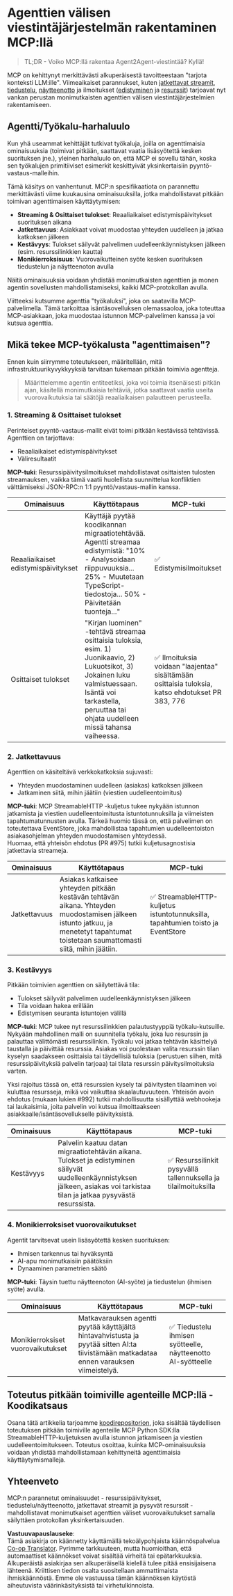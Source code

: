 <!--
CO_OP_TRANSLATOR_METADATA:
{
  "original_hash": "5cc6836626047aa055e8960c8484a7d0",
  "translation_date": "2025-07-24T09:56:15+00:00",
  "source_file": "11-mcp/code_samples/mcp-agents/README.md",
  "language_code": "fi"
}
-->
# Agenttien välisen viestintäjärjestelmän rakentaminen MCP:llä

> TL;DR - Voiko MCP:llä rakentaa Agent2Agent-viestintää? Kyllä!

MCP on kehittynyt merkittävästi alkuperäisestä tavoitteestaan "tarjota konteksti LLM:ille". Viimeaikaiset parannukset, kuten [jatkettavat streamit](https://modelcontextprotocol.io/docs/concepts/transports#resumability-and-redelivery), [tiedustelu](https://modelcontextprotocol.io/specification/2025-06-18/client/elicitation), [näytteenotto](https://modelcontextprotocol.io/specification/2025-06-18/client/sampling) ja ilmoitukset ([edistyminen](https://modelcontextprotocol.io/specification/2025-06-18/basic/utilities/progress) ja [resurssit](https://modelcontextprotocol.io/specification/2025-06-18/schema#resourceupdatednotification)) tarjoavat nyt vankan perustan monimutkaisten agenttien välisen viestintäjärjestelmien rakentamiseen.

## Agentti/Työkalu-harhaluulo

Kun yhä useammat kehittäjät tutkivat työkaluja, joilla on agenttimaisia ominaisuuksia (toimivat pitkään, saattavat vaatia lisäsyötettä kesken suorituksen jne.), yleinen harhaluulo on, että MCP ei sovellu tähän, koska sen työkalujen primitiiviset esimerkit keskittyivät yksinkertaisiin pyyntö-vastaus-malleihin.

Tämä käsitys on vanhentunut. MCP:n spesifikaatiota on parannettu merkittävästi viime kuukausina ominaisuuksilla, jotka mahdollistavat pitkään toimivan agenttimaisen käyttäytymisen:

- **Streaming & Osittaiset tulokset**: Reaaliaikaiset edistymispäivitykset suorituksen aikana
- **Jatkettavuus**: Asiakkaat voivat muodostaa yhteyden uudelleen ja jatkaa katkoksen jälkeen
- **Kestävyys**: Tulokset säilyvät palvelimen uudelleenkäynnistyksen jälkeen (esim. resurssilinkkien kautta)
- **Monikierroksisuus**: Vuorovaikutteinen syöte kesken suorituksen tiedustelun ja näytteenoton avulla

Näitä ominaisuuksia voidaan yhdistää monimutkaisten agenttien ja monen agentin sovellusten mahdollistamiseksi, kaikki MCP-protokollan avulla.

Viitteeksi kutsumme agenttia "työkaluksi", joka on saatavilla MCP-palvelimella. Tämä tarkoittaa isäntäsovelluksen olemassaoloa, joka toteuttaa MCP-asiakkaan, joka muodostaa istunnon MCP-palvelimen kanssa ja voi kutsua agenttia.

## Mikä tekee MCP-työkalusta "agenttimaisen"?

Ennen kuin siirrymme toteutukseen, määritellään, mitä infrastruktuurikyvykkyyksiä tarvitaan tukemaan pitkään toimivia agentteja.

> Määrittelemme agentin entiteetiksi, joka voi toimia itsenäisesti pitkän ajan, käsitellä monimutkaisia tehtäviä, jotka saattavat vaatia useita vuorovaikutuksia tai säätöjä reaaliaikaisen palautteen perusteella.

### 1. Streaming & Osittaiset tulokset

Perinteiset pyyntö-vastaus-mallit eivät toimi pitkään kestävissä tehtävissä. Agenttien on tarjottava:

- Reaaliaikaiset edistymispäivitykset
- Väliresultaatit

**MCP-tuki**: Resurssipäivitysilmoitukset mahdollistavat osittaisten tulosten streamauksen, vaikka tämä vaatii huolellista suunnittelua konfliktien välttämiseksi JSON-RPC:n 1:1 pyyntö/vastaus-mallin kanssa.

| Ominaisuus                 | Käyttötapaus                                                                                                                                                                       | MCP-tuki                                                                                   |
| -------------------------- | ---------------------------------------------------------------------------------------------------------------------------------------------------------------------------------- | ------------------------------------------------------------------------------------------ |
| Reaaliaikaiset edistymispäivitykset | Käyttäjä pyytää koodikannan migraatiotehtävää. Agentti streamaa edistymistä: "10% - Analysoidaan riippuvuuksia... 25% - Muutetaan TypeScript-tiedostoja... 50% - Päivitetään tuonteja..." | ✅ Edistymisilmoitukset                                                                     |
| Osittaiset tulokset        | "Kirjan luominen" -tehtävä streamaa osittaisia tuloksia, esim. 1) Juonikaavio, 2) Lukuotsikot, 3) Jokainen luku valmistuessaan. Isäntä voi tarkastella, peruuttaa tai ohjata uudelleen missä tahansa vaiheessa. | ✅ Ilmoituksia voidaan "laajentaa" sisältämään osittaisia tuloksia, katso ehdotukset PR 383, 776 |

### 2. Jatkettavuus

Agenttien on käsiteltävä verkkokatkoksia sujuvasti:

- Yhteyden muodostaminen uudelleen (asiakas) katkoksen jälkeen
- Jatkaminen siitä, mihin jäätiin (viestien uudelleentoimitus)

**MCP-tuki**: MCP StreamableHTTP -kuljetus tukee nykyään istunnon jatkamista ja viestien uudelleentoimitusta istuntotunnuksilla ja viimeisten tapahtumatunnusten avulla. Tärkeä huomio tässä on, että palvelimen on toteutettava EventStore, joka mahdollistaa tapahtumien uudelleentoiston asiakasohjelman yhteyden muodostamisen yhteydessä.  
Huomaa, että yhteisön ehdotus (PR #975) tutkii kuljetusagnostisia jatkettavia streameja.

| Ominaisuus      | Käyttötapaus                                                                                                                                                   | MCP-tuki                                                                 |
| --------------- | -------------------------------------------------------------------------------------------------------------------------------------------------------------- | ----------------------------------------------------------------------- |
| Jatkettavuus    | Asiakas katkaisee yhteyden pitkään kestävän tehtävän aikana. Yhteyden muodostamisen jälkeen istunto jatkuu, ja menetetyt tapahtumat toistetaan saumattomasti siitä, mihin jäätiin. | ✅ StreamableHTTP-kuljetus istuntotunnuksilla, tapahtumien toisto ja EventStore |

### 3. Kestävyys

Pitkään toimivien agenttien on säilytettävä tila:

- Tulokset säilyvät palvelimen uudelleenkäynnistyksen jälkeen
- Tila voidaan hakea erillään
- Edistymisen seuranta istuntojen välillä

**MCP-tuki**: MCP tukee nyt resurssilinkkien palautustyyppiä työkalu-kutsuille. Nykyään mahdollinen malli on suunnitella työkalu, joka luo resurssin ja palauttaa välittömästi resurssilinkin. Työkalu voi jatkaa tehtävän käsittelyä taustalla ja päivittää resurssia. Asiakas voi puolestaan valita resurssin tilan kyselyn saadakseen osittaisia tai täydellisiä tuloksia (perustuen siihen, mitä resurssipäivityksiä palvelin tarjoaa) tai tilata resurssin päivitysilmoituksia varten.

Yksi rajoitus tässä on, että resurssien kysely tai päivitysten tilaaminen voi kuluttaa resursseja, mikä voi vaikuttaa skaalautuvuuteen. Yhteisön avoin ehdotus (mukaan lukien #992) tutkii mahdollisuutta sisällyttää webhookeja tai laukaisimia, joita palvelin voi kutsua ilmoittaakseen asiakkaalle/isäntäsovellukselle päivityksistä.

| Ominaisuus    | Käyttötapaus                                                                                                                                        | MCP-tuki                                                        |
| ------------- | --------------------------------------------------------------------------------------------------------------------------------------------------- | ---------------------------------------------------------------- |
| Kestävyys     | Palvelin kaatuu datan migraatiotehtävän aikana. Tulokset ja edistyminen säilyvät uudelleenkäynnistyksen jälkeen, asiakas voi tarkistaa tilan ja jatkaa pysyvästä resurssista. | ✅ Resurssilinkit pysyvällä tallennuksella ja tilailmoituksilla |

### 4. Monikierroksiset vuorovaikutukset

Agentit tarvitsevat usein lisäsyötettä kesken suorituksen:

- Ihmisen tarkennus tai hyväksyntä
- AI-apu monimutkaisiin päätöksiin
- Dynaaminen parametrien säätö

**MCP-tuki**: Täysin tuettu näytteenoton (AI-syöte) ja tiedustelun (ihmisen syöte) avulla.

| Ominaisuus                 | Käyttötapaus                                                                                                                                     | MCP-tuki                                           |
| -------------------------- | ----------------------------------------------------------------------------------------------------------------------------------------------- | ------------------------------------------------- |
| Monikierroksiset vuorovaikutukset | Matkavarauksen agentti pyytää käyttäjältä hintavahvistusta ja pyytää sitten AI:ta tiivistämään matkadataa ennen varauksen viimeistelyä. | ✅ Tiedustelu ihmisen syötteelle, näytteenotto AI-syötteelle |

## Toteutus pitkään toimiville agenteille MCP:llä - Koodikatsaus

Osana tätä artikkelia tarjoamme [koodirepositorion](https://github.com/victordibia/ai-tutorials/tree/main/MCP%20Agents), joka sisältää täydellisen toteutuksen pitkään toimiville agenteille MCP Python SDK:lla StreamableHTTP-kuljetuksen avulla istunnon jatkamiseen ja viestien uudelleentoimitukseen. Toteutus osoittaa, kuinka MCP-ominaisuuksia voidaan yhdistää mahdollistamaan kehittyneitä agenttimaisia käyttäytymismalleja.

## Yhteenveto

MCP:n parannetut ominaisuudet - resurssipäivitykset, tiedustelu/näytteenotto, jatkettavat streamit ja pysyvät resurssit - mahdollistavat monimutkaiset agenttien väliset vuorovaikutukset samalla säilyttäen protokollan yksinkertaisuuden.

**Vastuuvapauslauseke**:  
Tämä asiakirja on käännetty käyttämällä tekoälypohjaista käännöspalvelua [Co-op Translator](https://github.com/Azure/co-op-translator). Pyrimme tarkkuuteen, mutta huomioithan, että automaattiset käännökset voivat sisältää virheitä tai epätarkkuuksia. Alkuperäistä asiakirjaa sen alkuperäisellä kielellä tulee pitää ensisijaisena lähteenä. Kriittisen tiedon osalta suositellaan ammattimaista ihmiskäännöstä. Emme ole vastuussa tämän käännöksen käytöstä aiheutuvista väärinkäsityksistä tai virhetulkinnoista.